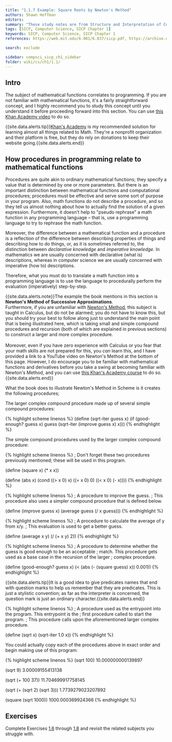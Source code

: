 ```yaml
---
title: "1.1.7 Example: Square Roots by Newton's Method"
authors: Shawn Hoffman
editors: 
summary: "These study notes are from Structure and Interpretation of Computer Programs - 2nd Edition (MIT Electrical Engineering and Computer Science) by Abelson, H. and Sussman, G."
tags: [SICP, Computer Science, SICP Chapter 1]
keywords: SICP, Computer Science, SICP Chapter 1
references: https://web.mit.edu/6.001/6.037/sicp.pdf, https://archive.org/details/ucberkeley_webcast_l28HAzKy0N8

search: exclude

sidebar: compsci_sicp_ch1_sidebar
folder: wiki/cs/ch1/1.1/
---
```


## Intro

The subject of mathematical functions correlates to programming. If you are not familiar with mathematical functions, it's a fairly straightforward concept, and I highly recommend you to study this concept until you understand it before proceeding forward into this section. You can use <a target="_blank" href="https://www.khanacademy.org/math/algebra/x2f8bb11595b61c86:functions/x2f8bb11595b61c86:evaluating-functions/v/what-is-a-function">this Khan Academy video</a> to do so.

{{site.data.alerts.tip}}<a target="_blank" href="https://www.khanacademy.org/">Khan's Academy</a> is my recommended solution for learning almost all things related to Math. They're a nonprofit organization and their platform is free, but they do rely on donations to keep their website going.{{site.data.alerts.end}}

## How procedures in programming relate to mathematical functions

Procedures are quite akin to ordinary mathematical functions; they specify a value that is determined by one or more parameters. But there is an important distinction between mathematical functions and computational procedures; procedures must be effective and serve some sort of purpose in your program. Also, math functions do not describe a procedure, and so they tell us almost nothing about how to actually find the solution of a given expression. Furthermore, it doesn't help to "pseudo rephrase" a math function in any programming language – that is, use a programming language to try to rephrase the math function.

Moreover, the difference between a mathematical function and a procedure is a reflection of the difference between describing properties of things and describing how to do things, or, as it is sometimes referred to, the distinction between *declarative knowledge* and *imperative knowledge.* In mathematics we are usually concerned with declarative (what is) descriptions, whereas in computer science we are usually concerned with imperative (how to) descriptions.

Therefore, what you must do to translate a math function into a programming language is to use the language to procedurally perform the evaluation (imperatively) step-by-step.

{{site.data.alerts.note}}The example the book mentions in this section is <b>Newton's Method of Successive Approximations</b>.<br>
Furthermore, if you are unfamiliar with <a target="_blank" href="https://youtu.be/WuaI5G04Rcw">Newton's Method</a>, this subject is taught in Calculus, but do not be alarmed; you do not have to know this, but you should try your best to follow along just to understand the main point that is being illustrated here, which is taking small and simple compound procedures and recursion (both of which are explained in previous sections) to construct a larger and more complex procedure.<br><br>
Moreover, even if you have zero experience with Calculus or you fear that your math skills are not prepared for this, you <i>can</i> learn this, and I have provided a link to a YouTube video on Newton's Method at the bottom of this page. However, I do encourage you to be familiar with mathematical functions and derivatives before you take a swing at becoming familiar with Newton's Method, and you can use <a target="_blank" href="https://www.khanacademy.org/math/differential-calculus">this Khan's Academy course</a> to do so.{{site.data.alerts.end}}

What the book does to illustrate Newton's Method in Scheme is it creates the following procedures;

The larger complex compound procedure made up of several simple compound procedures:

{% highlight scheme linenos %}
(define (sqrt-iter guess x) (if (good-enough? guess x)
      guess
      (sqrt-iter (improve guess x) x)))
{% endhighlight %}

The simple compound procedures used by the larger complex compound procedure:

{% highlight scheme linenos %}
; Don't forget these two procedures previously mentioned; these will be used in this program.

(define (square x) (* x x))

(define (abs x)
    (cond ((> x 0) x)
          ((= x 0) 0)
          ((< x 0) (- x))))
{% endhighlight %}

{% highlight scheme linenos %}
; A procedure to improve the guess.
; This procedure also uses a simpler compound procedure that is defined below.

(define (improve guess x)
    (average guess (/ x guess)))
{% endhighlight %}

{% highlight scheme linenos %}
; A procedure to calculate the average of y from x/y.
; This evaluation is used to get a better guess.

(define (average x y)
    (/ (+ x y) 2))
{% endhighlight %}

{% highlight scheme linenos %}
; A procedure to determine whether the guess is good enough to be an acceptable
; match. This procedure gets used as a base case in the recursion of the larger
; complex procedure.

(define (good-enough? guess x)
    (< (abs (- (square guess) x)) 0.001))
{% endhighlight %}

{{site.data.alerts.tip}}It is a good idea to give predicates names that end with question marks to help us remember that they are predicates. This is just a stylistic convention; as far as the interpreter is concerned, the question mark is just an ordinary character.{{site.data.alerts.end}}<br>

{% highlight scheme linenos %}
; A procedure used as the entrypoint into the program. This entrypoint is the
; first procedure called to start the program.
; This procedure calls upon the aforementioned larger complex procedure.

(define (sqrt x)
    (sqrt-iter 1.0 x))
{% endhighlight %}

You could actually copy each of the procedures above in exact order and begin making use of this program:

{% highlight scheme linenos %}
(sqrt 100)
10.000000000139897

(sqrt 9)
3.00009155413138

(sqrt (+ 100 37))
11.704699917758145

(sqrt (+ (sqrt 2) (sqrt 3)))
1.7739279023207892

(square (sqrt 1000))
1000.000369924366
{% endhighlight %}

## Exercises

Complete Exercises [1.6](/wiki/cs/sicp/ch1/1.1/exercises/#exercise-16) through [1.8](/wiki/cs/sicp/ch1/1.1/exercises/#exercise-18) and revisit the related subjects you struggle with.
